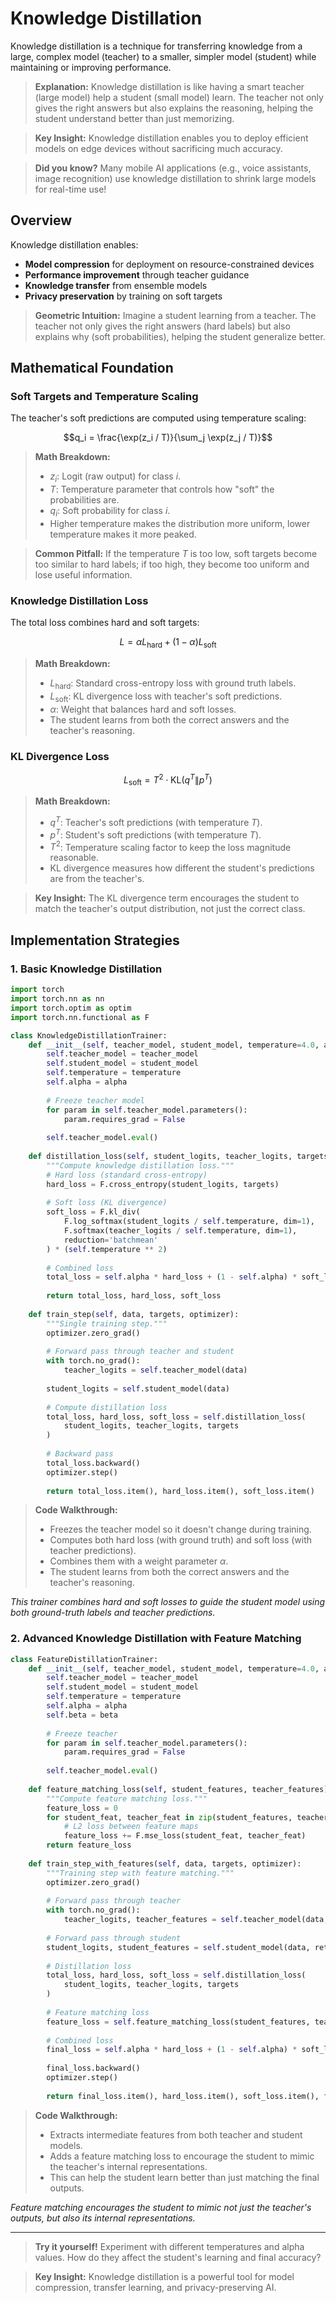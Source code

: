 # Knowledge Distillation

Knowledge distillation is a technique for transferring knowledge from a large, complex model (teacher) to a smaller, simpler model (student) while maintaining or improving performance.

> **Explanation:**
> Knowledge distillation is like having a smart teacher (large model) help a student (small model) learn. The teacher not only gives the right answers but also explains the reasoning, helping the student understand better than just memorizing.

> **Key Insight:** Knowledge distillation enables you to deploy efficient models on edge devices without sacrificing much accuracy.

> **Did you know?** Many mobile AI applications (e.g., voice assistants, image recognition) use knowledge distillation to shrink large models for real-time use!

## Overview

Knowledge distillation enables:
- **Model compression** for deployment on resource-constrained devices
- **Performance improvement** through teacher guidance
- **Knowledge transfer** from ensemble models
- **Privacy preservation** by training on soft targets

> **Geometric Intuition:** Imagine a student learning from a teacher. The teacher not only gives the right answers (hard labels) but also explains why (soft probabilities), helping the student generalize better.

## Mathematical Foundation

### Soft Targets and Temperature Scaling

The teacher's soft predictions are computed using temperature scaling:
```math
q_i = \frac{\exp(z_i / T)}{\sum_j \exp(z_j / T)}
```
> **Math Breakdown:**
> - $`z_i`$: Logit (raw output) for class $i$.
> - $`T`$: Temperature parameter that controls how "soft" the probabilities are.
> - $`q_i`$: Soft probability for class $i$.
> - Higher temperature makes the distribution more uniform, lower temperature makes it more peaked.

> **Common Pitfall:** If the temperature $`T`$ is too low, soft targets become too similar to hard labels; if too high, they become too uniform and lose useful information.

### Knowledge Distillation Loss

The total loss combines hard and soft targets:
```math
L = \alpha L_{\text{hard}} + (1 - \alpha) L_{\text{soft}}
```
> **Math Breakdown:**
> - $`L_{\text{hard}}`$: Standard cross-entropy loss with ground truth labels.
> - $`L_{\text{soft}}`$: KL divergence loss with teacher's soft predictions.
> - $`\alpha`$: Weight that balances hard and soft losses.
> - The student learns from both the correct answers and the teacher's reasoning.

### KL Divergence Loss

```math
L_{\text{soft}} = T^2 \cdot \text{KL}(q^T \| p^T)
```
> **Math Breakdown:**
> - $`q^T`$: Teacher's soft predictions (with temperature $T$).
> - $`p^T`$: Student's soft predictions (with temperature $T$).
> - $`T^2`$: Temperature scaling factor to keep the loss magnitude reasonable.
> - KL divergence measures how different the student's predictions are from the teacher's.

> **Key Insight:** The KL divergence term encourages the student to match the teacher's output distribution, not just the correct class.

## Implementation Strategies

### 1. Basic Knowledge Distillation

```python
import torch
import torch.nn as nn
import torch.optim as optim
import torch.nn.functional as F

class KnowledgeDistillationTrainer:
    def __init__(self, teacher_model, student_model, temperature=4.0, alpha=0.7):
        self.teacher_model = teacher_model
        self.student_model = student_model
        self.temperature = temperature
        self.alpha = alpha
        
        # Freeze teacher model
        for param in self.teacher_model.parameters():
            param.requires_grad = False
        
        self.teacher_model.eval()
        
    def distillation_loss(self, student_logits, teacher_logits, targets):
        """Compute knowledge distillation loss."""
        # Hard loss (standard cross-entropy)
        hard_loss = F.cross_entropy(student_logits, targets)
        
        # Soft loss (KL divergence)
        soft_loss = F.kl_div(
            F.log_softmax(student_logits / self.temperature, dim=1),
            F.softmax(teacher_logits / self.temperature, dim=1),
            reduction='batchmean'
        ) * (self.temperature ** 2)
        
        # Combined loss
        total_loss = self.alpha * hard_loss + (1 - self.alpha) * soft_loss
        
        return total_loss, hard_loss, soft_loss
    
    def train_step(self, data, targets, optimizer):
        """Single training step."""
        optimizer.zero_grad()
        
        # Forward pass through teacher and student
        with torch.no_grad():
            teacher_logits = self.teacher_model(data)
        
        student_logits = self.student_model(data)
        
        # Compute distillation loss
        total_loss, hard_loss, soft_loss = self.distillation_loss(
            student_logits, teacher_logits, targets
        )
        
        # Backward pass
        total_loss.backward()
        optimizer.step()
        
        return total_loss.item(), hard_loss.item(), soft_loss.item()
```
> **Code Walkthrough:**
> - Freezes the teacher model so it doesn't change during training.
> - Computes both hard loss (with ground truth) and soft loss (with teacher predictions).
> - Combines them with a weight parameter $`\alpha`$.
> - The student learns from both the correct answers and the teacher's reasoning.

*This trainer combines hard and soft losses to guide the student model using both ground-truth labels and teacher predictions.*

### 2. Advanced Knowledge Distillation with Feature Matching

```python
class FeatureDistillationTrainer:
    def __init__(self, teacher_model, student_model, temperature=4.0, alpha=0.7, beta=0.3):
        self.teacher_model = teacher_model
        self.student_model = student_model
        self.temperature = temperature
        self.alpha = alpha
        self.beta = beta
        
        # Freeze teacher
        for param in self.teacher_model.parameters():
            param.requires_grad = False
        
        self.teacher_model.eval()
    
    def feature_matching_loss(self, student_features, teacher_features):
        """Compute feature matching loss."""
        feature_loss = 0
        for student_feat, teacher_feat in zip(student_features, teacher_features):
            # L2 loss between feature maps
            feature_loss += F.mse_loss(student_feat, teacher_feat)
        return feature_loss
    
    def train_step_with_features(self, data, targets, optimizer):
        """Training step with feature matching."""
        optimizer.zero_grad()
        
        # Forward pass through teacher
        with torch.no_grad():
            teacher_logits, teacher_features = self.teacher_model(data, return_features=True)
        
        # Forward pass through student
        student_logits, student_features = self.student_model(data, return_features=True)
        
        # Distillation loss
        total_loss, hard_loss, soft_loss = self.distillation_loss(
            student_logits, teacher_logits, targets
        )
        
        # Feature matching loss
        feature_loss = self.feature_matching_loss(student_features, teacher_features)
        
        # Combined loss
        final_loss = self.alpha * hard_loss + (1 - self.alpha) * soft_loss + self.beta * feature_loss
        
        final_loss.backward()
        optimizer.step()
        
        return final_loss.item(), hard_loss.item(), soft_loss.item(), feature_loss.item()
```
> **Code Walkthrough:**
> - Extracts intermediate features from both teacher and student models.
> - Adds a feature matching loss to encourage the student to mimic the teacher's internal representations.
> - This can help the student learn better than just matching the final outputs.

*Feature matching encourages the student to mimic not just the teacher's outputs, but also its internal representations.*

---

> **Try it yourself!** Experiment with different temperatures and alpha values. How do they affect the student's learning and final accuracy?

> **Key Insight:** Knowledge distillation is a powerful tool for model compression, transfer learning, and privacy-preserving AI. 